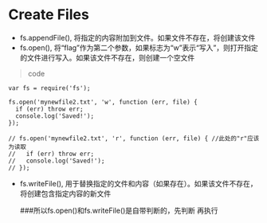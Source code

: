 # Create Files
* fs.appendFile(), 将指定的内容附加到文件。如果文件不存在，将创建该文件
* fs.open(), 将“flag”作为第二个参数，如果标志为“w”表示“写入”，则打开指定的文件进行写入。如果该文件不存在，则创建一个空文件

>code

	var fs = require('fs');
	
	fs.open('mynewfile2.txt', 'w', function (err, file) {
	  if (err) throw err;
	  console.log('Saved!');
	});
		
	// fs.open('mynewfile2.txt', 'r', function (err, file) { //此处的"r"应该为读取
	//   if (err) throw err;
	//   console.log('Saved!');
	// });

* fs.writeFile(), 用于替换指定的文件和内容（如果存在）。如果该文件不存在，将创建包含指定内容的新文件

	###所以fs.open()和fs.writeFile()是自带判断的，先判断 再执行